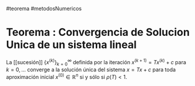 #teorema #metodosNumericos
# Teorema : Convergencia de Solucion Unica de un sistema lineal

La [[sucesión]] $\{x^{(k)}\}_{k=0}^{\infty}$ definida por la iteración $x^{(k+1)} = T x^{(k)} + c$ para $k = 0, \ldots$ converge a la solución única del sistema $x = T x + c$ para toda aproximación inicial $x^{(0)} \in \mathbb{R}^n$ si y sólo si $\rho(T) < 1$.
